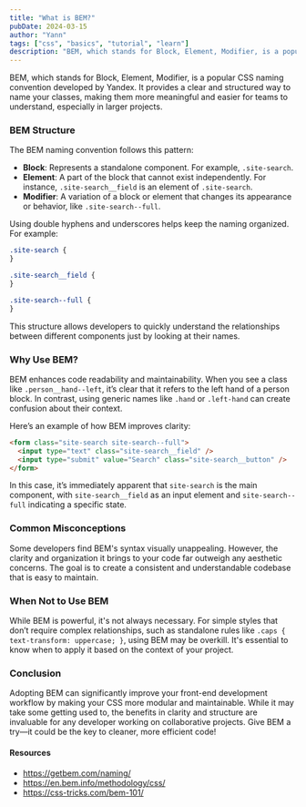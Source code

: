 ```yaml
---
title: "What is BEM?"
pubDate: 2024-03-15
author: "Yann"
tags: ["css", "basics", "tutorial", "learn"]
description: "BEM, which stands for Block, Element, Modifier, is a popular CSS naming convention that provides a clear and structured way to name your classes, making them more meaningful and easier for teams to understand, especially in larger projects."
---
```


BEM, which stands for Block, Element, Modifier, is a popular CSS naming convention developed by Yandex. It provides a clear and structured way to name your classes, making them more meaningful and easier for teams to understand, especially in larger projects.

### BEM Structure

The BEM naming convention follows this pattern:

- **Block**: Represents a standalone component. For example, `.site-search`.
- **Element**: A part of the block that cannot exist independently. For instance, `.site-search__field` is an element of `.site-search`.
- **Modifier**: A variation of a block or element that changes its appearance or behavior, like `.site-search--full`.

Using double hyphens and underscores helps keep the naming organized. For example:

```css
.site-search {
}

.site-search__field {
}

.site-search--full {
}
```

This structure allows developers to quickly understand the relationships between different components just by looking at their names.

### Why Use BEM?

BEM enhances code readability and maintainability. When you see a class like `.person__hand--left`, it’s clear that it refers to the left hand of a person block. In contrast, using generic names like `.hand` or `.left-hand` can create confusion about their context.

Here’s an example of how BEM improves clarity:

```html
<form class="site-search site-search--full">
  <input type="text" class="site-search__field" />
  <input type="submit" value="Search" class="site-search__button" />
</form>
```

In this case, it’s immediately apparent that `site-search` is the main component, with `site-search__field` as an input element and `site-search--full` indicating a specific state.

### Common Misconceptions

Some developers find BEM's syntax visually unappealing. However, the clarity and organization it brings to your code far outweigh any aesthetic concerns. The goal is to create a consistent and understandable codebase that is easy to maintain.

### When Not to Use BEM

While BEM is powerful, it's not always necessary. For simple styles that don’t require complex relationships, such as standalone rules like `.caps { text-transform: uppercase; }`, using BEM may be overkill. It's essential to know when to apply it based on the context of your project.

### Conclusion

Adopting BEM can significantly improve your front-end development workflow by making your CSS more modular and maintainable. While it may take some getting used to, the benefits in clarity and structure are invaluable for any developer working on collaborative projects. Give BEM a try—it could be the key to cleaner, more efficient code!

#### Resources

- https://getbem.com/naming/
- https://en.bem.info/methodology/css/
- https://css-tricks.com/bem-101/
